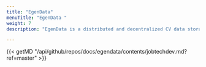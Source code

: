 ```yaml
---
title: "EgenData"
menuTitle: "EgenData "
weight: 7
description: "EgenData is a distributed and decentralized CV data storage where the read / write access is made available to others under the control and consent of the data owner. "

---
```

{{< getMD "/api/github/repos/docs/egendata/contents/jobtechdev.md?ref=master" >}}